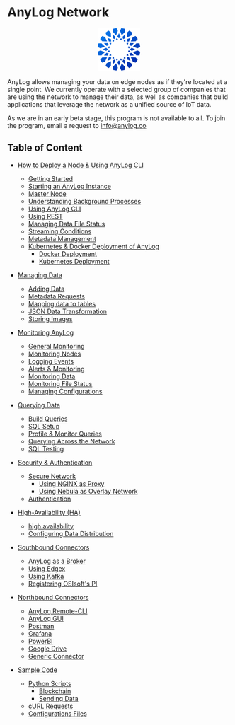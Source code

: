 # AnyLog Network 

<div align="center">
    <img src="imgs/anylog_logo.png" />
</div> 

AnyLog allows managing your data on edge nodes as if they're located at a single point. We currently operate with a 
selected group of companies that are using the network to manage their data, as well as  companies that build 
applications that leverage the network as a unified source of IoT data. 

As we are in an early beta stage, this program is not available to all. To join the program, email a request to 
[info@anylog.co](mailto:info@anylog.co)


## Table of Content 
* [How to Deploy a Node & Using AnyLog CLI](deploying%20nodes%20&%20AnyLog%20CLI)
  * [Getting Started](deploying%20nodes%20&%20AnyLog%20CLI/getting%20started.md) 
  * [Starting an AnyLog Instance](deploying%20nodes%20&%20AnyLog%20CLI/starting%20an%20anylog%20instance.md)
  * [Master Node](deploying%20nodes%20&%20AnyLog%20CLI/master%20node.md)
  * [Understanding Background Processes](deploying%20nodes%20&%20AnyLog%20CLI/background%20processes.md)
  * [Using AnyLog CLI](deploying%20nodes%20&%20AnyLog%20CLI/anylog%20commands.md)
  * [Using REST](deploying%20nodes%20&%20AnyLog%20CLI/using%20rest.md)
  * [Managing Data File Status](deploying%20nodes%20&%20AnyLog%20CLI/managing%20data%20files%20status.md)
  * [Streaming Conditions](deploying%20nodes%20&%20AnyLog%20CLI/streaming%20conditions.md)
  * [Metadata Management](data%20management/metadata%20management.md)
  * [Kubernetes & Docker Deployment of AnyLog](deployments)
    * [Docker Deployment](deployments/Docker)
    * [Kubernetes Deployment](deployments/Kubernetes)
    
* [Managing Data](data%20management)
  * [Adding Data](data%20management/adding%20data.md)
  * [Metadata Requests](data%20management/metadata%20requests.md)
  * [Mapping data to tables](data%20management/mapping%20data%20to%20tables.md)
  * [JSON Data Transformation](data%20management/json%20data%20transformation.md)
  * [Storing Images](data%20management/image%20mapping.md)
 
* [Monitoring AnyLog](monitoring)
  * [General Monitoring](monitoring/monitoring%20calls.md) 
  * [Monitoring Nodes](monitoring/monitoring%20nodes.md)
  * [Logging Events](monitoring/logging%20events.md)
  * [Alerts & Monitoring](monitoring/alerts%20and%20monitoring.md)
  * [Monitoring Data](monitoring/monitoring%20data.md)
  * [Monitoring File Status](monitoring/managing%20data%20files%20status.md)
  * [Managing Configurations](deploying%20nodes%20&%20AnyLog%20CLI/managing%20configuration.md)
  
* [Querying Data](query%20data/)
  * [Build Queries](query%20data/queries.md)
  * [SQL Setup](query%20data/sql%20setup.md)
  * [Profile & Monitor Queries](query%20data/profiling%20and%20monitoring%20queries.md)
  * [Querying Across the Network](query%20data/network%20processing.md)
  * [SQL Testing](query%20data/test%20suites.md)

* [Security & Authentication](security%20&%20authentication)
  * [Secure Network](security%20&%20authentication/Secure%20Network.md)
    * [Using NGINX as Proxy](deployments/Networking/nginx.md)
    * [Using Nebula as Overlay Network](deployments/Networking/nebula.md)
  * [Authentication](security%20&%20authentication/authentication.md)

* [High-Availability (HA)](high-availability)
  * [high availability](high-availability/high%20availability.md)
  * [Configuring Data Distribution](high-availability/data%20distribution%20and%20configuration.md)

* [Southbound Connectors](southbound%20connectors)
  * [AnyLog as a Broker](southbound%20connectors/message%20broker.md) 
  * [Using Edgex](southbound%20connectors/using%20edgex.md)
  * [Using Kafka](southbound%20connectors/using%20kafka.md)
  * [Registering OSIsoft's PI](southbound%20connectors/registering%20pi%20in%20the%20anylog%20network.md)

* [Northbound Connectors](northbound%20connectors)
  * [AnyLog Remote-CLI](northbound%20connectors/remote_cli.md)
  * [AnyLog GUI](northbound%20connectors/using%20the%20gui.md)
  * [Postman](northbound%20connectors/using%20postman.md)
  * [Grafana](northbound%20connectors/using%20grafana.md)
  * [PowerBI](northbound%20connectors/PowerBI.md)
  * [Google Drive](northbound%20connectors/Google.md)
  * [Generic Connector](northbound%20connectors/postgres%20connector.md)

* [Sample Code](examples)
  * [Python Scripts](examples/Sample%20Python%20Scripts)
    * [Blockchain](examples/Sample%20Python%20Scripts/blockchain)
    * [Sending Data](examples/Sample%20Python%20Scripts/data)
  * [cURL Requests](examples/curl.sh)
  * [Configurations Files](examples/Configuration.md)